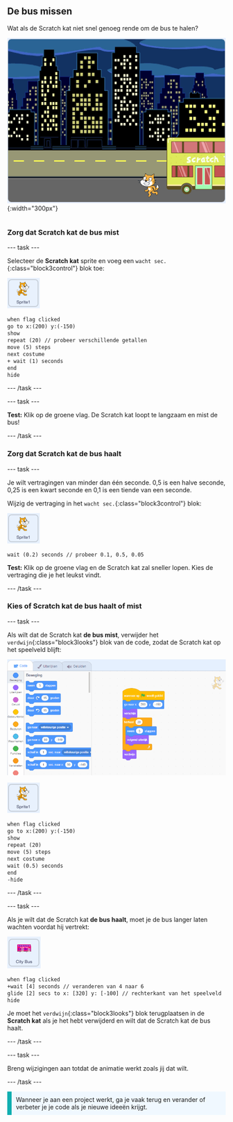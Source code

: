 ## De bus missen

<div style="display: flex; flex-wrap: wrap">
<div style="flex-basis: 200px; flex-grow: 1; margin-right: 15px;">
Wat als de Scratch kat niet snel genoeg rende om de bus te halen?
</div>
<div>

![The Scratch kat mist de bus.](images/cat-misses-bus.png){:width="300px"}

</div>
</div>

### Zorg dat Scratch kat de bus mist

--- task ---

Selecteer de **Scratch kat** sprite en voeg een `wacht sec.`{:class="block3control"} blok toe:

![De Scratch kat-sprite.](images/scratch-cat-sprite.png)

```blocks3
when flag clicked
go to x:(200) y:(-150) 
show
repeat (20) // probeer verschillende getallen
move (5) steps 
next costume 
+ wait (1) seconds
end
hide
```
--- /task ---

--- task ---

**Test:** Klik op de groene vlag. De Scratch kat loopt te langzaam en mist de bus!

--- /task ---

### Zorg dat Scratch kat de bus haalt

--- task ---

Je wilt vertragingen van minder dan één seconde. 0,5 is een halve seconde, 0,25 is een kwart seconde en 0,1 is een tiende van een seconde.

Wijzig de vertraging in het `wacht sec.`{:class="block3control"} blok:

![De Scratch kat-sprite.](images/scratch-cat-sprite.png)

```blocks3
wait (0.2) seconds // probeer 0.1, 0.5, 0.05
```

**Test:** Klik op de groene vlag en de Scratch kat zal sneller lopen. Kies de vertraging die je het leukst vindt.

--- /task ---

### Kies of Scratch kat de bus haalt of mist

--- task ---

Als wilt dat de Scratch kat **de bus mist**, verwijder het `verdwijn`{:class="block3looks"} blok van de code, zodat de Scratch kat op het speelveld blijft:

![Het 'verdwijn'-blok van het script in het werkgebied naar het venster Blokken slepen om het blok uit het script te verwijderen.](images/removing-blocks-at-script-ends.gif)

![De Scratch kat-sprite.](images/scratch-cat-sprite.png)

```blocks3
when flag clicked
go to x:(200) y:(-150) 
show
repeat (20) 
move (5) steps 
next costume
wait (0.5) seconds 
end
-hide
```
--- /task ---

--- task ---

Als je wilt dat de Scratch kat **de bus haalt**, moet je de bus langer laten wachten voordat hij vertrekt:

![De stadsbus-sprite.](images/bus-sprite.png)

```blocks3
when flag clicked 
+wait [4] seconds // veranderen van 4 naar 6
glide [2] secs to x: [320] y: [-100] // rechterkant van het speelveld
hide
```

Je moet het `verdwijn`{:class="block3looks"} blok terugplaatsen in de **Scratch kat** als je het hebt verwijderd en wilt dat de Scratch kat de bus haalt.

--- /task ---

--- task ---

Breng wijzigingen aan totdat de animatie werkt zoals jij dat wilt.

--- /task ---

<p style="border-left: solid; border-width:10px; border-color: #0faeb0; background-color: aliceblue; padding: 10px;">
Wanneer je aan een project werkt, ga je vaak terug en verander of verbeter je je code als je nieuwe ideeën krijgt. 
</p>



